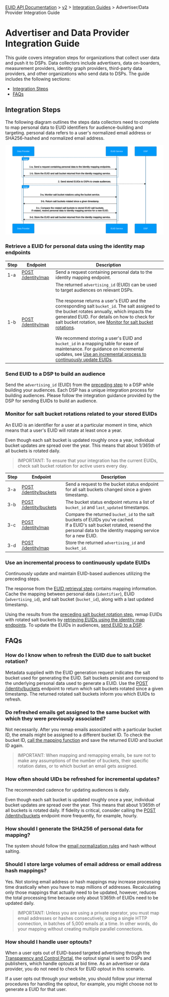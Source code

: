 [EUID API Documentation](../../README.md) > [v2](../README.md) > [Integration Guides](README.md) > Advertiser/Data Provider Integration Guide

# Advertiser and Data Provider Integration Guide

This guide covers integration steps for organizations that collect user data and push it to DSPs. Data collectors include advertisers, data on-boarders, measurement providers, identity graph providers, third-party data providers, and other organizations who send data to DSPs. The guide includes the following sections:

* [Integration Steps](#integration-steps)
* [FAQs](#faqs)

## Integration Steps

The following diagram outlines the steps data collectors need to complete to map personal data to EUID identifiers for audience-building and targeting. personal data refers to a user's normalized email address or SHA256-hashed and normalized email address.

![Advertiser Flow](images/advertiser-flow-mermaid.svg)

### Retrieve a EUID for personal data using the identity map endpoints

| Step | Endpoint | Description |
| --- | --- | --- |
| 1-a | [POST /identity/map](../endpoints/post-identity-map.md) | Send a request containing personal data to the identity mapping endpoint. |
| 1-b | [POST /identity/map](../endpoints/post-identity-map.md) | The returned `advertising_id` (EUID) can be used to target audiences on relevant DSPs.<br><br>The response returns a user's EUID and the corresponding salt `bucket_id`. The salt assigned to the bucket rotates annually, which impacts the generated EUID. For details on how to check for salt bucket rotation, see [Monitor for salt bucket rotations](#monitor-for-salt-bucket-rotations-related-to-your-stored-euids).<br><br>We recommend storing a user's EUID and `bucket_id` in a mapping table for ease of maintenance. For guidance on incremental updates, see [Use an incremental process to continuously update EUIDs](#use-an-incremental-process-to-continuously-update-euids). |

### Send EUID to a DSP to build an audience
Send the `advertising_id` (EUID) from the [preceding step](#retrieve-a-euid-for-pii-using-the-identity-map-endpoints) to a DSP while building your audiences. Each DSP has a unique integration process for building audiences. Please follow the integration guidance provided by the DSP for sending EUIDs to build an audience.

### Monitor for salt bucket rotations related to your stored EUIDs
An EUID is an identifier for a user at a particular moment in time, which means that a user's EUID will rotate at least once a year. 

Even though each salt bucket is updated roughly once a year, individual bucket updates are spread over the year. This means that about 1/365th of all buckets is rotated daily.

>IMPORTANT: To ensure that your integration has the current EUIDs, check salt bucket rotation for active users every day.

| Step | Endpoint | Description |
| --- | --- | --- |
| 3-a | [POST /identity/buckets](../endpoints/post-identity-buckets.md) | Send a request to the bucket status endpoint for all salt buckets changed since a given timestamp. |
| 3-b | [POST /identity/buckets](../endpoints/post-identity-buckets.md) | The bucket status endpoint returns a list of `bucket_id` and `last_updated` timestamps. |
| 3-c | [POST /identity/map](../endpoints/post-identity-map.md) | Compare the returned `bucket_id` to the salt buckets of EUIDs you've cached.<br>If a EUID's salt bucket rotated, resend the personal data to the identity mapping service for a new EUID. |
| 3-d | [POST /identity/map](../endpoints/post-identity-map.md) | Store the returned `advertising_id` and `bucket_id`. |

### Use an incremental process to continuously update EUIDs

Continuously update and maintain EUID-based audiences utilizing the preceding steps.

The response from the [EUID retrieval step](#retrieve-a-euid-for-pii-using-the-identity-map-endpoints) contains mapping information. Cache the mapping between personal data (`identifier`),  EUID (`advertising_id`), and salt bucket (`bucket_id`), along with a last updated timestamp.

Using the results from the [preceding salt bucket rotation step](#monitor-for-salt-bucket-rotations-related-to-your-stored-euids), remap EUIDs with rotated salt buckets by [retrieving EUIDs using the identity map endpoints](#retrieve-a-euid-for-pii-using-the-identity-map-endpoints). To update the EUIDs in audiences, [send EUID to a DSP](#send-euid-to-a-dsp-to-build-an-audience).

## FAQs
### How do I know when to refresh the EUID due to salt bucket rotation?
Metadata supplied with the EUID generation request indicates the salt bucket used for generating the EUID. Salt buckets persist and correspond to the underlying personal data used to generate a EUID. Use the  [POST /identity/buckets](../endpoints/post-identity-buckets.md) endpoint to return which salt buckets rotated since a given timestamp. The returned rotated salt buckets inform you which EUIDs to refresh.

### Do refreshed emails get assigned to the same bucket with which they were previously associated?
Not necessarily. After you remap emails associated with a particular bucket ID, the emails might be assigned to a different bucket ID. To check the bucket ID, [call the mapping function](#retrieve-a-euid-for-pii-using-the-identity-map-endpoints) and save the returned EUID and bucket ID again.

>IMPORTANT: When mapping and remapping emails, be sure not to make any assumptions of the number of buckets, their specific rotation dates, or to which bucket an email gets assigned. 

### How often should UIDs be refreshed for incremental updates?
The recommended cadence for updating audiences is daily.

Even though each salt bucket is updated roughly once a year, individual bucket updates are spread over the year. This means that about 1/365th of all buckets is rotated daily. If fidelity is critical, consider calling the [POST /identity/buckets](../endpoints/post-identity-buckets.md) endpoint more frequently, for example, hourly.


### How should I generate the SHA256 of personal data for mapping?
The system should follow the [email normalization rules](../../README.md#email-address-normalization) and hash without salting.

### Should I store large volumes of email address or email address hash mappings? 
Yes. Not storing email address or hash mappings may increase processing time drastically when you have to map millions of addresses. Recalculating only those mappings that actually need to be updated, however, reduces the total processing time because only about 1/365th of EUIDs need to be updated daily.

>IMPORTANT: Unless you are using a private operator, you must map email addresses or hashes consecutively, using a single HTTP connection, in batches of  5,000 emails at a time. In other words, do your mapping without creating multiple parallel connections. 

### How should I handle user optouts?
When a user opts out of EUID-based targeted advertising through the [Transparency and Control Portal](https://www.transparentadvertising.eu/), the optout signal is sent to DSPs and publishers, which handle optouts at bid time. As an advertiser or data provider, you do not need to check for EUID optout in this scenario.

If a user opts out through your website, you should follow your internal procedures for handling the optout, for example, you might choose not to generate a EUID for that user.
